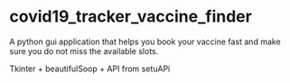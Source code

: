 # covid19_tracker_vaccine_finder
A python gui application that helps you book your vaccine fast and make sure you do not miss the available slots.

Tkinter + beautifulSoop + API from setuAPi
